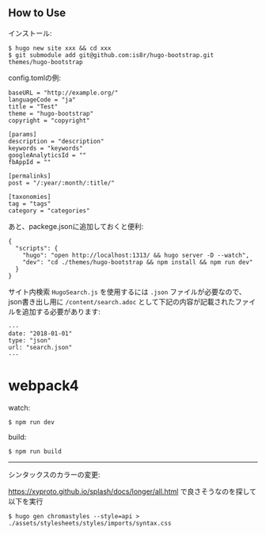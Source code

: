 ## How to Use

インストール:

```
$ hugo new site xxx && cd xxx
$ git submodule add git@github.com:is8r/hugo-bootstrap.git themes/hugo-bootstrap
```

config.tomlの例:

```
baseURL = "http://example.org/"
languageCode = "ja"
title = "Test"
theme = "hugo-bootstrap"
copyright = "copyright"

[params]
description = "description"
keywords = "keywords"
googleAnalyticsId = ""
fbAppId = ""

[permalinks]
post = "/:year/:month/:title/"

[taxonomies]
tag = "tags"
category = "categories"
```

あと、packege.jsonに追加しておくと便利:

```
{
  "scripts": {
    "hugo": "open http://localhost:1313/ && hugo server -D --watch",
    "dev": "cd ./themes/hugo-bootstrap && npm install && npm run dev"
  }
}
```

サイト内検索 `HugoSearch.js` を使用するには `.json` ファイルが必要なので、json書き出し用に `/content/search.adoc` として下記の内容が記載されたファイルを追加する必要があります:

```
---
date: "2018-01-01"
type: "json"
url: "search.json"
---
```

# webpack4

watch:

```
$ npm run dev
```

build:

```
$ npm run build
```

---

シンタックスのカラーの変更:

https://xyproto.github.io/splash/docs/longer/all.html で良さそうなのを探して以下を実行

```
$ hugo gen chromastyles --style=api > ./assets/stylesheets/styles/imports/syntax.css
```
